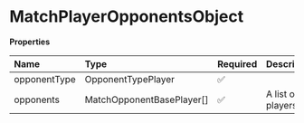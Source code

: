 # MatchPlayerOpponentsObject

**Properties**

| Name         | Type                      | Required | Description       |
| :----------- | :------------------------ | :------- | :---------------- |
| opponentType | OpponentTypePlayer        | ✅       |                   |
| opponents    | MatchOpponentBasePlayer[] | ✅       | A list of players |

<!-- This file was generated by liblab | https://liblab.com/ -->
